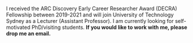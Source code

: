 I received the ARC Discovery Early Career Researcher Award (DECRA) Fellowship between 2019-2021 and will join University of Technology Sydney as a Lecturer (Assistant Professor). I am currently looking for self-motivated PhD/visiting students. **If you would like to work with me, please drop me an email.**